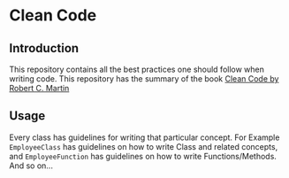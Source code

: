 # Clean Code 

## Introduction 

This repository contains all the best practices one should follow when writing code. This repository has the summary of the book
[Clean Code by Robert C. Martin](https://www.goodreads.com/book/show/3735293-clean-code)

## Usage 

Every class has guidelines for writing that particular concept.
For Example `EmployeeClass` has guidelines on how to write Class and related concepts, and `EmployeeFunction` has guidelines on how to write Functions/Methods. And so on...